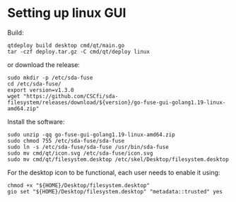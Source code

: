 # Setting up linux GUI

Build:
```
qtdeploy build desktop cmd/qt/main.go
tar -czf deploy.tar.gz -C cmd/qt/deploy linux
```

or download the release:
```
sudo mkdir -p /etc/sda-fuse
cd /etc/sda-fuse/
export version=v1.3.0
wget "https://github.com/CSCfi/sda-filesystem/releases/download/${version}/go-fuse-gui-golang1.19-linux-amd64.zip"
```

Install the software:
```
sudo unzip -qq go-fuse-gui-golang1.19-linux-amd64.zip
sudo chmod 755 /etc/sda-fuse/sda-fuse
sudo ln -s /etc/sda-fuse/sda-fuse /usr/bin/sda-fuse
sudo mv cmd/qt/icon.svg /etc/sda-fuse/icon.svg
sudo mv cmd/qt/filesystem.desktop /etc/skel/Desktop/filesystem.desktop
```

For the desktop icon to be functional, each user needs to enable it using:
```
chmod +x "${HOME}/Desktop/filesystem.desktop"
gio set "${HOME}/Desktop/filesystem.desktop" "metadata::trusted" yes
```
